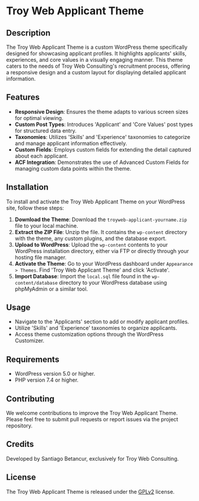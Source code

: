 # Troy Web Applicant Theme

## Description
The Troy Web Applicant Theme is a custom WordPress theme specifically designed for showcasing applicant profiles. It highlights applicants' skills, experiences, and core values in a visually engaging manner. This theme caters to the needs of Troy Web Consulting's recruitment process, offering a responsive design and a custom layout for displaying detailed applicant information.

## Features
- **Responsive Design**: Ensures the theme adapts to various screen sizes for optimal viewing.
- **Custom Post Types**: Introduces 'Applicant' and 'Core Values' post types for structured data entry.
- **Taxonomies**: Utilizes 'Skills' and 'Experience' taxonomies to categorize and manage applicant information effectively.
- **Custom Fields**: Employs custom fields for extending the detail captured about each applicant.
- **ACF Integration**: Demonstrates the use of Advanced Custom Fields for managing custom data points within the theme.

## Installation
To install and activate the Troy Web Applicant Theme on your WordPress site, follow these steps:

1. **Download the Theme**: Download the `troyweb-applicant-yourname.zip` file to your local machine.
2. **Extract the ZIP File**: Unzip the file. It contains the `wp-content` directory with the theme, any custom plugins, and the database export.
3. **Upload to WordPress**: Upload the `wp-content` contents to your WordPress installation directory, either via FTP or directly through your hosting file manager.
4. **Activate the Theme**: Go to your WordPress dashboard under `Appearance > Themes`. Find 'Troy Web Applicant Theme' and click 'Activate'.
5. **Import Database**: Import the `local.sql` file found in the `wp-content/database` directory to your WordPress database using phpMyAdmin or a similar tool.

## Usage
- Navigate to the 'Applicants' section to add or modify applicant profiles.
- Utilize 'Skills' and 'Experience' taxonomies to organize applicants.
- Access theme customization options through the WordPress Customizer.

## Requirements
- WordPress version 5.0 or higher.
- PHP version 7.4 or higher.

## Contributing
We welcome contributions to improve the Troy Web Applicant Theme. Please feel free to submit pull requests or report issues via the project repository.

## Credits
Developed by Santiago Betancur, exclusively for Troy Web Consulting.

## License
The Troy Web Applicant Theme is released under the [GPLv2](http://www.gnu.org/licenses/gpl-2.0.html) license.
